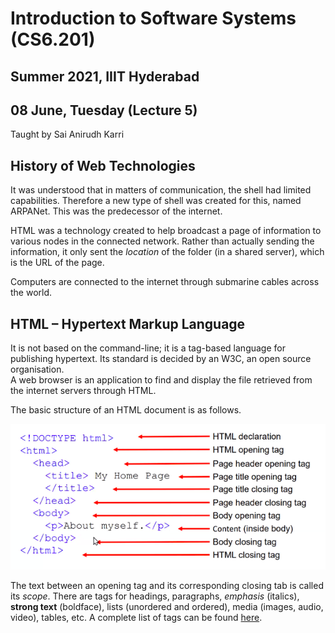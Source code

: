 # Introduction to Software Systems (CS6.201)
## Summer 2021, IIIT Hyderabad
## 08 June, Tuesday (Lecture 5)

Taught by Sai Anirudh Karri

## History of Web Technologies
It was understood that in matters of communication, the shell had limited capabilities. Therefore a new type of shell was created for this, named ARPANet. This was the predecessor of the internet.  

HTML was a technology created to help broadcast a page of information to various nodes in the connected network. Rather than actually sending the information, it only sent the _location_ of the folder (in a shared server), which is the URL of the page.  

Computers are connected to the internet through submarine cables across the world.

## HTML – Hypertext Markup Language
It is not based on the command-line; it is a tag-based language for publishing hypertext. Its standard is decided by an W3C, an open source organisation.  
A web browser is an application to find and display the file retrieved from the internet servers through HTML.  

The basic structure of an HTML document is as follows.

![Basic Structure](structure.png)

The text between an opening tag and its corresponding closing tab is called its _scope_. There are tags for headings, paragraphs, _emphasis_ (italics), **strong text** (boldface), lists (unordered and ordered), media (images, audio, video), tables, etc. A complete list of tags can be found [here](https://html.com/tags/).
